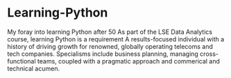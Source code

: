# Learning-Python
My foray into learning Python after 50
As part of the LSE Data Analytics course, learning Python is a requirement
A results-focused individual with a history of driving growth for renowned, globally operating telecoms and tech companies. Specialisms include business planning, managing cross-functional teams, coupled with a pragmatic approach and commerical and technical acumen.
